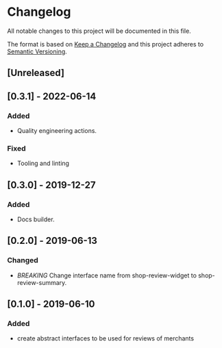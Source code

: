 # Changelog

All notable changes to this project will be documented in this file.

The format is based on [Keep a Changelog](http://keepachangelog.com/en/1.0.0/)
and this project adheres to [Semantic Versioning](http://semver.org/spec/v2.0.0.html).

## [Unreleased]

## [0.3.1] - 2022-06-14

### Added

- Quality engineering actions.

### Fixed

- Tooling and linting

## [0.3.0] - 2019-12-27

### Added

- Docs builder.

## [0.2.0] - 2019-06-13

### Changed

- _BREAKING_ Change interface name from shop-review-widget to shop-review-summary.

## [0.1.0] - 2019-06-10

### Added

- create abstract interfaces to be used for reviews of merchants
